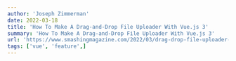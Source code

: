 ```yaml
---
author: 'Joseph Zimmerman'
date: 2022-03-18
title: 'How To Make A Drag-and-Drop File Uploader With Vue.js 3'
summary: 'How To Make A Drag-and-Drop File Uploader With Vue.js 3'
url: 'https://www.smashingmagazine.com/2022/03/drag-drop-file-uploader-vuejs-3/'
tags: ['vue', 'feature',]
---
```

